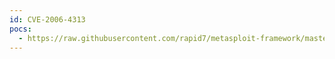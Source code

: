 ```yaml
---
id: CVE-2006-4313
pocs:
  - https://raw.githubusercontent.com/rapid7/metasploit-framework/master/modules/auxiliary/admin/networking/cisco_vpn_3000_ftp_bypass.rb
---
```

